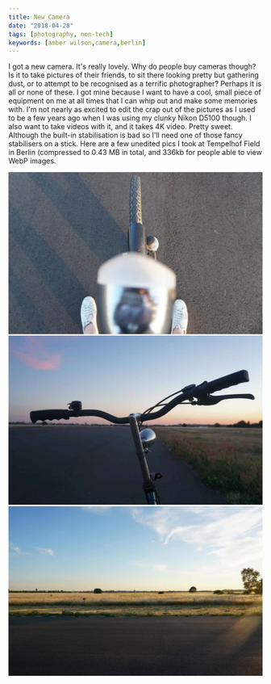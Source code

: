 ```yaml
---
title: New Camera
date: "2018-04-28"
tags: [photography, non-tech]
keywords: [amber wilson,camera,berlin]
---
```


I got a new camera. It's really lovely. Why do people buy cameras though? Is it to take pictures of their friends, to sit there looking pretty but gathering dust, or to attempt to be recognised as a terrific photographer? Perhaps it is all or none of these. I got mine because I want to have a cool, small piece of equipment on me at all times that I can whip out and make some memories with. I'm not nearly as excited to edit the crap out of the pictures as I used to be a few years ago when I was using my clunky Nikon D5100 though. I also want to take videos with it, and it takes 4K video. Pretty sweet. Although the built-in stabilisation is bad so I'll need one of those fancy stabilisers on a stick. Here are a few unedited pics I took at Tempelhof Field in Berlin (compressed to 0.43 MB in total, and 336kb for people able to view WebP images.

![My bike and shoes](img/bike-one.jpg)
![Bike handles and Tempelhof runway](img/bike-two.jpg)
![Tempelhof field in the evening sunlight](img/field.jpg)
